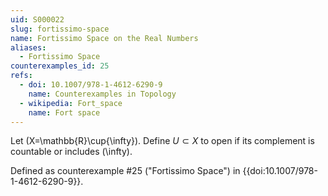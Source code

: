 ```yaml
---
uid: S000022
slug: fortissimo-space
name: Fortissimo Space on the Real Numbers
aliases:
  - Fortissimo Space
counterexamples_id: 25
refs:
  - doi: 10.1007/978-1-4612-6290-9 
    name: Counterexamples in Topology
  - wikipedia: Fort_space
    name: Fort space
---
```


Let \(X=\mathbb{R}\cup\{\infty\}\).
Define $U \subset X$ to open if its complement is countable
or includes \(\infty\).

Defined as counterexample #25 ("Fortissimo Space")
in {{doi:10.1007/978-1-4612-6290-9}}.

<!-- [[Proof of Topology]]
Let $\tau$ be the collection of all open sets $U \subset X$.

Since $X \setminus X =$ 0, which is countable, $X \in \tau$. Also since we know that $p \notin \emptyset$, thus $\emptyset \in \tau$. Showing that the first axiom of a topological space is met.\\

Now, let $\mathcal{A}$ be a subcollection of $\tau$, two cases arise. In the first case, we have no $A \in \mathcal{A}$ have a $p$. Thus, $p \notin \bigcup\limits_{A \in \mathcal{A}} A \in \tau.$ In the second case we have $p$ is in at least one $A$. Without loss of generality, let $p \in A_1$. So, $U = \bigcup\limits_{A \in \mathcal{A}} A$. Then, $X \setminus U \subset X \setminus A_1$. Since $p \in A_1$ and $A_1$ is uncountable, then $X \setminus A_1$ is countable, thus $U \in \tau$. This shows that the second axiom of a topological space is met.\\

Finally, let $\mathcal{A}$ be a subcollection, two cases arise. In the first case some $A \in \mathcal{A}$ does not have $p$ in it. Then, $p \notin \bigcap\limits_{A \in \mathcal{A}} A$. Thus $p \notin U$, $\in \tau$. In the second case $p \in A$ for all $A \in \mathcal{A}$. We know that $X \setminus A$ is finite for all $A \in \mathcal{A}$. So, $p \in (\,\bigcap\limits_{A \in \mathcal{A}} A$)\, Now consider (\,$\bigcap\limits_{A \in \mathcal{A}} A)\,^c = \bigcup\limits_{A \in \mathcal{A}} A^c$, by DeMorgan's. Thus, it is countable, because a union of a countable set is countable. Showing that the third axiom of a topological space is met. -->
